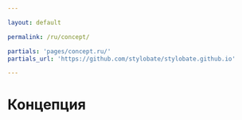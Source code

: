 ```yaml
---

layout: default

permalink: /ru/concept/

partials: 'pages/concept.ru/'
partials_url: 'https://github.com/stylobate/stylobate.github.io'

---
```


# Концепция

